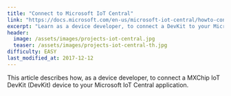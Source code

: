 ```yaml
---
title: "Connect to Microsoft IoT Central"
link: "https://docs.microsoft.com/en-us/microsoft-iot-central/howto-connect-devkit"
excerpt: "Learn as a device developer, to connect a DevKit to your Microsoft IoT Central application. All within 5 minutes."
header:
  image: /assets/images/projects-iot-central.jpg
  teaser: /assets/images/projects-iot-central-th.jpg
difficulty: EASY
last_modified_at: 2017-12-12
---
```


This article describes how, as a device developer, to connect a MXChip IoT DevKit (DevKit) device to your Microsoft IoT Central application.
